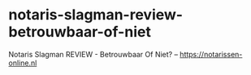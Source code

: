 # notaris-slagman-review-betrouwbaar-of-niet
Notaris Slagman REVIEW - Betrouwbaar Of Niet? – https://notarissen-online.nl
